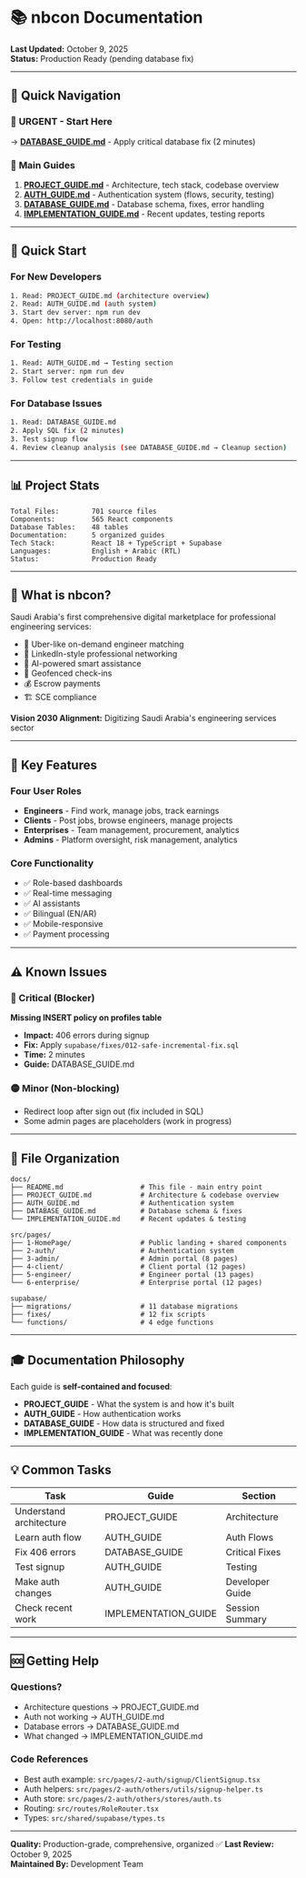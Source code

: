 # 📚 nbcon Documentation

**Last Updated:** October 9, 2025  
**Status:** Production Ready (pending database fix)

---

## 🎯 **Quick Navigation**

### 🔴 **URGENT - Start Here**
→ **[DATABASE_GUIDE.md](DATABASE_GUIDE.md)** - Apply critical database fix (2 minutes)

### 📖 **Main Guides**
1. **[PROJECT_GUIDE.md](PROJECT_GUIDE.md)** - Architecture, tech stack, codebase overview
2. **[AUTH_GUIDE.md](AUTH_GUIDE.md)** - Authentication system (flows, security, testing)
3. **[DATABASE_GUIDE.md](DATABASE_GUIDE.md)** - Database schema, fixes, error handling
4. **[IMPLEMENTATION_GUIDE.md](IMPLEMENTATION_GUIDE.md)** - Recent updates, testing reports

---

## 🚀 **Quick Start**

### For New Developers
```bash
1. Read: PROJECT_GUIDE.md (architecture overview)
2. Read: AUTH_GUIDE.md (auth system)
3. Start dev server: npm run dev
4. Open: http://localhost:8080/auth
```

### For Testing
```bash
1. Read: AUTH_GUIDE.md → Testing section
2. Start server: npm run dev
3. Follow test credentials in guide
```

### For Database Issues
```bash
1. Read: DATABASE_GUIDE.md
2. Apply SQL fix (2 minutes)
3. Test signup flow
4. Review cleanup analysis (see DATABASE_GUIDE.md → Cleanup section)
```

---

## 📊 **Project Stats**

```
Total Files:        701 source files
Components:         565 React components
Database Tables:    48 tables
Documentation:      5 organized guides
Tech Stack:         React 18 + TypeScript + Supabase
Languages:          English + Arabic (RTL)
Status:             Production Ready
```

---

## 🎯 **What is nbcon?**

Saudi Arabia's first comprehensive digital marketplace for professional engineering services:
- 🚗 Uber-like on-demand engineer matching
- 💼 LinkedIn-style professional networking
- 🤖 AI-powered smart assistance
- 📍 Geofenced check-ins
- 💰 Escrow payments
- 🏗️ SCE compliance

**Vision 2030 Alignment:** Digitizing Saudi Arabia's engineering services sector

---

## 🔐 **Key Features**

### Four User Roles
- **Engineers** - Find work, manage jobs, track earnings
- **Clients** - Post jobs, browse engineers, manage projects
- **Enterprises** - Team management, procurement, analytics
- **Admins** - Platform oversight, risk management, analytics

### Core Functionality
- ✅ Role-based dashboards
- ✅ Real-time messaging
- ✅ AI assistants
- ✅ Bilingual (EN/AR)
- ✅ Mobile-responsive
- ✅ Payment processing

---

## ⚠️ **Known Issues**

### 🔴 Critical (Blocker)
**Missing INSERT policy on profiles table**
- **Impact:** 406 errors during signup
- **Fix:** Apply `supabase/fixes/012-safe-incremental-fix.sql`
- **Time:** 2 minutes
- **Guide:** DATABASE_GUIDE.md

### 🟡 Minor (Non-blocking)
- Redirect loop after sign out (fix included in SQL)
- Some admin pages are placeholders (work in progress)

---

## 📁 **File Organization**

```
docs/
├── README.md                   # This file - main entry point
├── PROJECT_GUIDE.md            # Architecture & codebase overview
├── AUTH_GUIDE.md               # Authentication system
├── DATABASE_GUIDE.md           # Database schema & fixes
└── IMPLEMENTATION_GUIDE.md     # Recent updates & testing

src/pages/
├── 1-HomePage/                 # Public landing + shared components
├── 2-auth/                     # Authentication system
├── 3-admin/                    # Admin portal (8 pages)
├── 4-client/                   # Client portal (12 pages)
├── 5-engineer/                 # Engineer portal (13 pages)
└── 6-enterprise/               # Enterprise portal (12 pages)

supabase/
├── migrations/                 # 11 database migrations
├── fixes/                      # 12 fix scripts
└── functions/                  # 4 edge functions
```

---

## 🎓 **Documentation Philosophy**

Each guide is **self-contained and focused**:
- **PROJECT_GUIDE** - What the system is and how it's built
- **AUTH_GUIDE** - How authentication works
- **DATABASE_GUIDE** - How data is structured and fixed
- **IMPLEMENTATION_GUIDE** - What was recently done

---

## 💡 **Common Tasks**

| Task | Guide | Section |
|------|-------|---------|
| Understand architecture | PROJECT_GUIDE | Architecture |
| Learn auth flow | AUTH_GUIDE | Auth Flows |
| Fix 406 errors | DATABASE_GUIDE | Critical Fixes |
| Test signup | AUTH_GUIDE | Testing |
| Make auth changes | AUTH_GUIDE | Developer Guide |
| Check recent work | IMPLEMENTATION_GUIDE | Session Summary |

---

## 🆘 **Getting Help**

### Questions?
- Architecture questions → PROJECT_GUIDE.md
- Auth not working → AUTH_GUIDE.md
- Database errors → DATABASE_GUIDE.md
- What changed → IMPLEMENTATION_GUIDE.md

### Code References
- Best auth example: `src/pages/2-auth/signup/ClientSignup.tsx`
- Auth helpers: `src/pages/2-auth/others/utils/signup-helper.ts`
- Auth store: `src/pages/2-auth/others/stores/auth.ts`
- Routing: `src/routes/RoleRouter.tsx`
- Types: `src/shared/supabase/types.ts`

---

**Quality:** Production-grade, comprehensive, organized ✅
**Last Review:** October 9, 2025  
**Maintained By:** Development Team

